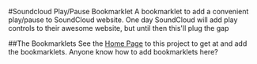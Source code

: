 #Soundcloud Play/Pause Bookmarklet
A bookmarklet to add a convenient play/pause to SoundCloud website. One day SoundCloud will add play controls to their awesome website, but until then this'll plug the gap

##The Bookmarklets
See the [Home Page](http://www.dave-smith.info/soundcloud-playpause-bookmarklet/1/) to this project to get at and add the bookmarklets. Anyone know how to add bookmarklets here?

